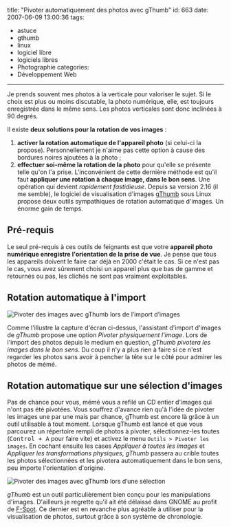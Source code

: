 title: "Pivoter automatiquement des photos avec gThumb"
id: 663
date: 2007-06-09 13:00:36
tags:
- astuce
- gthumb
- linux
- logiciel libre
- logiciels libres
- Photographie
categories:
- Développement Web
---

Je prends souvent mes photos à la verticale pour valoriser le sujet. Si le choix est plus ou moins discutable, la photo numérique, elle, est toujours enregistrée dans le même sens. Les photos verticales sont donc inclinées à 90 degrés.

Il existe **deux solutions pour la rotation de vos images** :

1.  **activer la rotation automatique de l'appareil photo** (si celui-ci la propose). Personnellement je n'aime pas cette option à cause des bordures noires ajoutées à la photo ;
2.  **effectuer soi-même la rotation de la photo** pour qu'elle se présente telle qu'on l'a prise.
L'inconvénient de cette dernière méthode est qu'il faut **appliquer une rotation à chaque image, dans le bon sens**. Une opération qui devient _rapidement fastidieuse_.
Depuis sa version 2.16 (il me semble), le logiciel de visualisation d'images [gThumb](http://gthumb.sourceforge.net) sous Linux propose deux outils sympathiques de rotation automatique d'images. Un énorme gain de temps.
<!--more-->

## Pré-requis

Le seul pré-requis à ces outils de feignants est que votre **appareil photo numérique enregistre l'orientation de la prise de vue**. Je pense que tous les appareils doivent le faire car déjà en 2000 c'était le cas. Si ce n'est pas le cas, vous avez sûrement choisi un appareil plus que bas de gamme et retournés ou pas, les clichés ne sont pas vraiment exploitables.

## Rotation automatique à l'import

![Pivoter des images avec gThumb lors de l’import d’images](https://oncletom.io/images/2007/06/gthumb-pivoter-images-import.png)

Comme l'illustre la capture d'écran ci-dessus, l'assistant d'import d'images de _gThumb_ propose une option <cite>Pivoter physiquement l'image</cite>. Lors de l'import des photos depuis le medium en question, _gThumb pivotera les images dans le bon sens_. Du coup il n'y a plus rien à faire si ce n'est regarder les photos sans avoir à pencher la tête sur le côté pour admirer les photos de mémé.

## Rotation automatique sur une sélection d'images

Pas de chance pour vous, mémé vous a refilé un CD entier d'images qui n'ont pas été pivotées. Vous souffrez d'avance rien qu'à l'idée de pivoter les images une par une mais par chance, gThumb est encore là grâce à un outil utilisable à tout moment.
Lorsque gThumb est lancé et que vous parcourez un répertoire rempli de photos à pivoter, sélectionnez-les toutes (<kbd>Control + A</kbd> pour faire vite) et activez le menu `Outils > Pivoter les images`. En cochant ensuite les cases <cite>Appliquer à toutes les images</cite> et <cite>Appliquer les transformations physiques</cite>, _gThumb_ passera au crible toutes les photos sélectionnées et les pivotera automatiquement dans le bon sens, peu importe l'orientation d'origine.

![Pivoter des images avec gThumb lors d’une sélection](https://oncletom.io/images/2007/06/gthumb-pivoter-images-selection.png)

_gThumb_ est un outil particulièrement bien conçu pour les manipulations d'images. D'ailleurs je regrette qu'il ait été délaissé dans GNOME au profit de [F-Spot](http://f-spot.org/). Ce dernier est en revanche plus agréable à utiliser pour la visualisation de photos, surtout grâce à son système de chronologie.